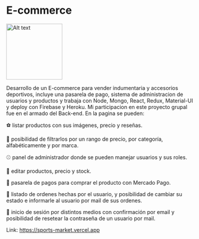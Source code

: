 # E-commerce
<img src="https://www.freeiconspng.com/uploads/exercise-sport-icon--7.png" height=150px width= 150px alt="Alt text" title="Optional title">


Desarrollo de un E-commerce para vender indumentaria y accesorios deportivos, incluye una pasarela de pago, sistema de administracion de usuarios y productos y trabaja con Node, Mongo, React, Redux, Material-UI y deploy con Firebase y Heroku. Mi participacion en este proyecto grupal fue en el armado del Back-end.
En la pagina se pueden:

⚽ listar productos con sus imágenes, precio y reseñas.

🥎 posibilidad de filtrarlos por un rango de precio, por categoría, alfabéticamente y por marca.

⚾ panel de administrador donde se pueden manejar usuarios y sus roles.

🏀 editar productos, precio y stock.

🏐 pasarela de pagos para comprar el producto con Mercado Pago.

🏈 listado de ordenes hechas por el usuario, y posibilidad de cambiar su estado e informarle al usuario por mail de sus ordenes.

🏉 inicio de sesión por distintos medios con confirmación por email y posibilidad de resetear la contraseña de un usuario por mail.

Link:
https://sports-market.vercel.app
